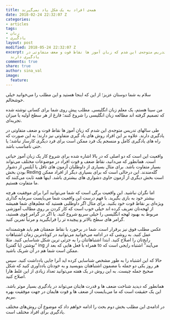 ```yaml
---
title: همه‌ی افراد به یک شکل یاد نمی‌گیرند
date: 2018-02-24 22:32:07 Z
categories:
- articles
tags:
- زبان
- یادگیری
layout: post
modified: 2018-05-24 22:32:07 Z
excerpt: طی سالهای تدریس متوجه‌ی این شدم که زبان آموز ها نقاط قوت و ضعف متفاوتی در
  یادگیری دارند
comments: true
share: true
author: sina_val
image:
  feature: 
---
```


سلام به شما دوستان عزیز؛ از این که اینجا هستید و این مطلب را می‌خوانید خیلی خوشحالم.
 
من سینا هستم، یک معلم زبان انگلیسی. مطلب‌ پیش روی شما برای کسانی نوشته شده که تصمیم گرفته اند مطالعه زبان انگلیسی را شروع کنند؛ فارغ از هر سطح اولیه یا میزان تجربه‌ای‌.

طی سالهای تدریس متوجه‌ی این شدم که زبان آموز ها نقاط قوت و ضعف متفاوتی در یادگیری دارند. علاوه بر این افراد روش های یاد گیری متفاوتی نیز دارند؛ به این صورت که راه های یادگیری کامل و منسجم یک فرد ممکن است برای فرد دیگری کارساز نباشد؛ یا حتی نامناسب باشد.

واقعیت این است که دو اصلی که در بالا اشاره شده برای شروع کار یک زبان آموز حیاتی است. همانطور که می‌دانید، نقاط ضعف و قوت افراد در موضوعات مختلف می‌تواند بسیار متفاوت باشد. برای مثال بسیاری از داوطلبان آزمون های تافل یا آیلتس از دشوار بودن بخش Reding گله‌مندند. این درحالی است که برای بسیاری دیگر از افراد ممکن است بخش دیگری از آزمون حاوی دشواری های بیشتری باشد. اینها همه ثابت می‌کنند که ما متفاوت هستیم.

اما نگران نباشید. این واقعیت برگی است که شما می‌توانید آنرا برای موفقیت هرچه بیشتر خود به بازی بگیرید. با فهم درست این واقعیت شما می‌بایست سرمایه گذاری ویژه‌ای بر نقاط قوت خود بکنید. برای مثال اگر داوطلبی هستید که معلم‌های شما همیشه از لهجه‌‌تان تعریف کرده اند خیلی خوب است که کار کردن بر روی مطالب آموزشی مربوط به بهبود لهجه انگلیسی را خیلی سریع شروع کنید. یا اگر در گرامر قوی هستید، گرامر های سطح بالاتر و پیچیده تر را فرابگیرید و مرتباً تمرین کنید.

عکس مطلب فوق نیز برقرار است. شما در برخورد با نقاط ضعفتان هم باید هوشمندانه عمل کنید. به روشی که در ادامه می‌خوانید می‌توانید در کوتاه‌ترین زمان اشتباهات رایج‌تان را اصلاح کنید. ابتدا اشتباهاتتان را به جزئی ترین شکل شناسایی کنید. مثلا “نوشتن (یا گفتن) ing همراه با فعل هایی که بعد از to می‌آیند” اشتباه رایجی است که ممکن است شما هم در آن شریک باشید.

حالا که این اشتباه را به طور مشخص شناسایی کرده اید آنرا جایی یادداشت کنید. سپس هر روز یکی دو جمله با مضمون اشتباهتان بنویسید و به خودتان یاددآوری کنید که شکل صحیح جمله چیست. به این روش در یک هفته می‌توانید تعداد زیادی از این غلط هارا اصلاح کنید.

همانطور که دیدید شناخت ضعف ها و قدرت هایتان می‌تواند در یادگیری بسیار موثر باشد. این یک حقیقت است که ما می‌بایست از ضعف ها و قوت هایمان در جهت موفقیت بهره ببریم.


در ادامه‌ی این مطلب بخش دوم بحث را ادامه خواهم داد که موضوع آن روش‌های مختلف یادگیری برای افراد مختلف است.